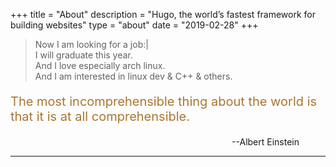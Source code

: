 +++
title = "About"
description = "Hugo, the world’s fastest framework for building websites"
type = "about"
date = "2019-02-28"
+++

>Now I am looking for a job:|   
>I will graduate this year.     
>And I love especially arch linux.      
>And I am interested in linux dev & C++ & others.  

<p style="color:#aa7631;font-size:20px;">The most incomprehensible thing about the world is that it is at all comprehensible.</p>
<p align="right">--Albert Einstein&emsp;&emsp;&emsp;</p>

---